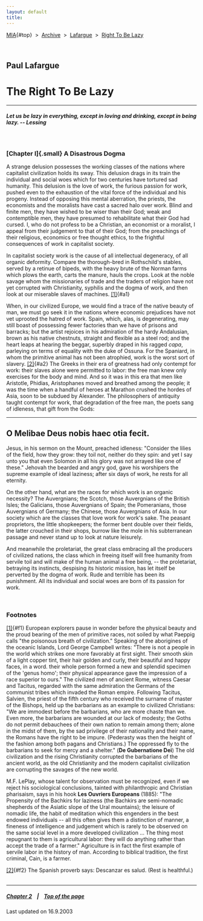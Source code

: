 ```yaml
---
layout: default
title: 
---
```

[MIA](../../../../index.htm){#top}  \> 
[Archive](../../../index.htm)  \>  [Lafargue](../../index.htm)  \> 
[Right To Be Lazy](index.htm)

 

## Paul Lafargue

# The Right To Be Lazy

------------------------------------------------------------------------

##### Let us be lazy in everything, except in loving and drinking, except in being lazy. -- *Lessing*

 

### [Chapter I]{.small} A Disastrous Dogma

A strange delusion possesses the working classes of the nations where
capitalist civilization holds its sway. This delusion drags in its train
the individual and social woes which for two centuries have tortured sad
humanity. This delusion is the love of work, the furious passion for
work, pushed even to the exhaustion of the vital force of the individual
and his progeny. Instead of opposing this mental aberration, the
priests, the economists and the moralists have cast a sacred halo over
work. Blind and finite men, they have wished to be wiser than their God;
weak and contemptible men, they have presumed to rehabilitate what their
God had cursed. I, who do not profess to be a Christian, an economist or
a moralist, I appeal from their judgement to that of their God; from the
preachings of their religious, economics or free thought ethics, to the
frightful consequences of work in capitalist society.

In capitalist society work is the cause of all intellectual degeneracy,
of all organic deformity. Compare the thorough-bred in Rothschild's
stables, served by a retinue of bipeds, with the heavy brute of the
Norman farms which plows the earth, carts the manure, hauls the crops.
Look at the noble savage whom the missionaries of trade and the traders
of religion have not yet corrupted with Christianity, syphilis and the
dogma of work, and then look at our miserable slaves of machines.
[\[1\]](#f1){#a1}

When, in our civilized Europe, we would find a trace of the native
beauty of man, we must go seek it in the nations where economic
prejudices have not vet uprooted the hatred of work. Spain, which, alas,
is degenerating, may still boast of possessing fewer factories than we
have of prisons and barracks; but the artist rejoices in his admiration
of the hardy Andalusian, brown as his native chestnuts, straight and
flexible as a steel rod; and the heart leaps at hearing the beggar,
superbly draped in his ragged *capa*, parleying on terms of equality
with the duke of Ossuna. For the Spaniard, in whom the primitive animal
has not been atrophied, work is the worst sort of slavery.
[\[2\]](#f2){#a2} The Greeks in their era of greatness had only contempt
for work: their slaves alone were permitted to labor: the free man knew
only exercises for the body and mind. And so it was in this era that men
like Aristotle, Phidias, Aristophanes moved and breathed among the
people; it was the time when a handful of heroes at Marathon crushed the
hordes of Asia, soon to be subdued by Alexander. The philosophers of
antiquity taught contempt for work, that degradation of the free man,
the poets sang of idleness, that gift from the Gods:

  ---------------------------------------
  O Melibae Deus nobis haec otia fecit.
  ---------------------------------------

Jesus, in his sermon on the Mount, preached idleness: "Consider the
lilies of the field, how they grow: they toil not, neither do they spin:
and yet I say unto you that even Solomon in all his glory was not
arrayed like one of these." Jehovah the bearded and angry god, gave his
worshipers the supreme example of ideal laziness; after six days of
work, he rests for all eternity.

On the other hand, what are the races for which work is an organic
necessity? The Auvergnians; the Scotch, those Auvergnians of the British
Isles; the Galicians, those Auvergnians of Spain; the Pomeranians, those
Auvergnians of Germany; the Chinese, those Auvergnians of Asia. In our
society which are the classes that love work for work's sake. The
peasant proprietors, the little shopkeepers; the former bent double over
their fields, the latter crouched in their shops, burrow like the mole
in his subterranean passage and never stand up to look at nature
leisurely.

And meanwhile the proletariat, the great class embracing all the
producers of civilized nations, the class which in freeing itself will
free humanity from servile toil and will make of the human animal a free
being, -- the proletariat, betraying its instincts, despising its
historic mission, has let itself be perverted by the dogma of work. Rude
and terrible has been its punishment. All its individual and social woes
are born of its passion for work.

 

### Footnotes

[\[1\]](#a1){#f1} European explorers pause in wonder before the physical
beauty and the proud bearing of the men of primitive races, not soiled
by what Paeppig calls "the poisonous breath of civilization." Speaking
of the aborigines of the oceanic Islands, Lord George Campbell writes:
"There is not a people in the world which strikes one more favorably at
first sight. Their smooth skin of a light copper tint, their hair golden
and curly, their beautiful and happy faces, in a word. their whole
person formed a new and splendid specimen of the 'genus homo'; their
physical appearance gave the impression of a race superior to ours." The
civilized men of ancient Rome, witness Caesar and Tacitus, regarded with
the same admiration the Germans of the communist tribes which invaded
the Roman empire. Following Tacitus, Salvien, the priest of the fifth
century who received the surname of master of the Bishops, held up the
barbarians as an example to civilized Christians: "We are immodest
before the barbarians, who are more chaste than we. Even more, the
barbarians are wounded at our lack of modesty; the Goths do not permit
debauchees of their own nation to remain among them; alone in the midst
of them, by the sad privilege of their nationality and their name, the
Romans have the right to be impure. (Pederasty was then the height of
the fashion among both pagans and Christians.) The oppressed fly to the
barbarians to seek for mercy and a shelter." (**De Gubernatione Dei**)
The old civilization and the rising Christianity corrupted the
barbarians of the ancient world, as the old Christianity and the modern
capitalist civilization are corrupting the savages of the new world.

M.F. LePlay, whose talent for observation must be recognized, even if we
reject his sociological conclusions, tainted with philanthropic and
Christian pharisaism, says in his hook **Les Ouvriers Europeans**
(1885): "The Propensity of the Bachkirs for laziness (the Bachkirs are
semi-nomadic shepherds of the Asiatic slope of the Ural mountains); the
leisure of nomadic life, the habit of meditation which this engenders in
the best endowed individuals -- all this often gives them a distinction
of manner, a fineness of intelligence and judgement which is rarely to
be observed on the same social level in a more developed civilization
\... The thing most repugnant to them is agricultural labor: they will
do anything rather than accept the trade of a farmer." Agriculture is in
fact the first example of servile labor in the history of man. According
to biblical tradition, the first criminal, Cain, is a farmer.

[\[2\]](#a2){#f2} The Spanish proverb says: Descanzar es salud. (Rest is
healthful.)\
 

------------------------------------------------------------------------

##### [Chapter 2](ch02.htm)    \|    [Top of the page](#top)

Last updated on 16.9.2003
